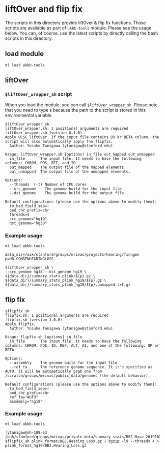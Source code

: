 # liftOver and flip fix

The scripts in this directory provide liftOver & flip fix functions.
Those scripts are available as part of `ukbb-tools` module. Please see the usage below.
You can, of course, use the latest scripts by directly calling the bash scripts in this directory.

## load module

```{bash}
ml load ukbb-tools
```

## liftOver

### `$liftOver_wrapper_sh` script

When you load the module, you can call `$liftOver_wrapper_sh`. Please note that you need to type `$` because the path to the script is stored in this environmental variable.

```{bash}
$liftOver_wrapper_sh
liftOver_wrapper.sh: 3 positional arguments are required
liftOver_wrapper.sh (version 0.1.0)
Apply UCSC liftOver. If the input file contains OR or BETA column, the script will also automatically apply the flipfix.
  Author: Yosuke Tanigawa (ytanigaw@stanford.edu)

Usage: liftOver_wrapper.sh [options] in_file out_mapped out_unmapped
  in_file       The input file. It needs to have the following columns: CHROM, POS, REF, and ID
  out_mapped    The output file of the mapped elements.
  out_unmapped  The output file of the unmapped elements.

Options:
  --threads  (-t) Number of CPU cores
  --src_genome    The genome build for the input file
  --dst_genome    The genome build for the output file

Default configurations (please use the options above to modify them):
  to_bed_field_sep=!
  bed_chr_prefix=chr
  threads=4
  src_genome="hg19"
  dst_genome="hg38"
```

### Example usage

```{bash}
ml load ukbb-tools

data_dir=/oak/stanford/groups/mrivas/projects/hearing/finngen
p=H8_CONSENHEARINGLOSS

$liftOver_wrapper_sh \
--src_genome hg38 --dst_genome hg19 \
${data_dir}/summary_stats_plink/${p}.gz \
${data_dir}/summary_stats_plink_hg19/${p}.gz \
${data_dir}/summary_stats_plink_hg19/${p}.unmapped.txt.gz
```

## flip fix

```{bash}
$flipfix_sh
flipfix.sh: 1 positional arguments are required
flipfix.sh (version 1.0.0)
Apply flipfix.
  Author: Yosuke Tanigawa (ytanigaw@stanford.edu)

Usage: flipfix.sh [options] in_file
  in_file       The input file. It needs to have the following columns: CHROM, POS, ID, REF, ALT, A1, and one of the following: OR or BETA.

Options:
  --assembly    The genome build for the input file
  --ref_fa      The reference genome sequence. It it's specified as AUTO, it will be automatically grab one from /scratch/groups/mrivas/public_data/genomes (the default behavior).

Default configurations (please use the options above to modify them):
  to_bed_field_sep=!
  bed_chr_prefix=chr
  ref_fa="AUTO"
  assembly="hg19"
```

### Example usage

```{bash}
ml load ukbb-tools

[ytanigaw@sh-109-53 /oak/stanford/groups/mrivas/private_data/summary_stats/BBJ_Masa_20191020]$ $flipfix_sh plink_format/BBJ.Hearing_Loss.gz | bgzip -l9 --threads 4 > plink_format_hg19/BBJ.Hearing_Loss.gz
```
